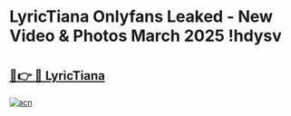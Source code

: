 # LyricTiana Onlyfans Leaked - New Video & Photos March 2025 !hdysv

# <h2><a href="https://atsqut.iuczelnia.edu.pl?title=LyricTiana&ref=hdysv">🔗👉 🔴 LyricTiana</a></h2>

[![acn](https://github.com/user-attachments/assets/0f9c940e-d8b0-45ae-aac7-cd30a18b3e1c)](https://atsqut.iuczelnia.edu.pl?title=LyricTiana&ref=hdysv)

